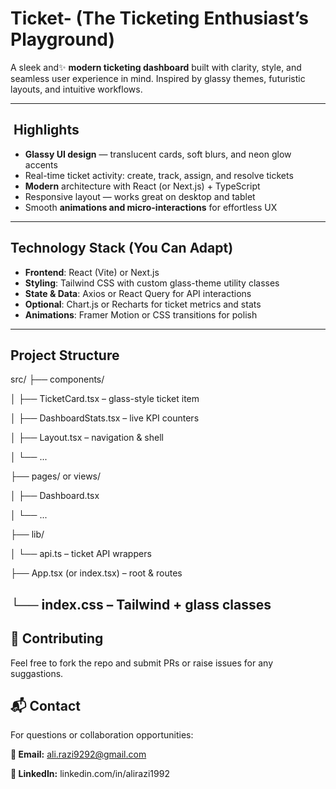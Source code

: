 #  Ticket- (The Ticketing Enthusiast’s Playground)

A sleek and✨ **modern ticketing dashboard** built with clarity, style, and seamless user experience in mind. Inspired by glassy themes, futuristic layouts, and intuitive workflows.

---

## ​ Highlights

- **Glassy UI design** — translucent cards, soft blurs, and neon glow accents  
- Real-time ticket activity: create, track, assign, and resolve tickets  
- **Modern** architecture with React (or Next.js) + TypeScript  
- Responsive layout — works great on desktop and tablet  
- Smooth **animations and micro-interactions** for effortless UX

---

##  Technology Stack (You Can Adapt)

- **Frontend**: React (Vite) or Next.js  
- **Styling**: Tailwind CSS with custom glass-theme utility classes  
- **State & Data**: Axios or React Query for API interactions  
- **Optional**: Chart.js or Recharts for ticket metrics and stats  
- **Animations**: Framer Motion or CSS transitions for polish

---

##  Project Structure


src/
├── components/

│ ├── TicketCard.tsx – glass-style ticket item

│ ├── DashboardStats.tsx – live KPI counters

│ ├── Layout.tsx – navigation & shell

│ └── ...

├── pages/ or views/

│ ├── Dashboard.tsx

│ └── ...

├── lib/

│ └── api.ts – ticket API wrappers

├── App.tsx (or index.tsx) – root & routes

└── index.css – Tailwind + glass classes
---
## 🤝 Contributing 

Feel free to fork the repo and submit PRs or raise issues for any suggastions.


## 📬  Contact
For questions or collaboration opportunities:

**📧 Email:** ali.razi9292@gmail.com

**🔗 LinkedIn:** linkedin.com/in/alirazi1992
